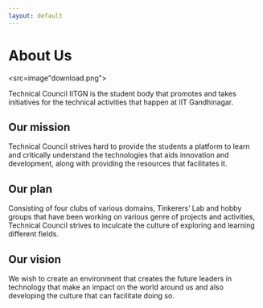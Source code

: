```yaml
---
layout: default
---
```


# About Us

<src=image"download.png">

Technical Council IITGN is the student body that promotes and takes initiatives for the technical activities that happen at IIT Gandhinagar. 

## Our mission
Technical Council strives hard to provide the students a platform to learn and critically understand the technologies that aids innovation and development, along with providing the resources that facilitates it.
## Our plan 
Consisting of four clubs of various domains, Tinkerers’ Lab and hobby groups that have been working on various genre of projects and activities, Technical Council strives to inculcate the culture of exploring and learning different fields.
## Our vision
We wish to create an environment that creates the future leaders in technology that make an impact on the world around us and also developing the culture that can facilitate doing so.
